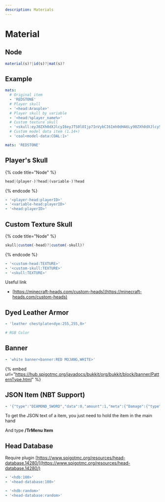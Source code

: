 ```yaml
---
description: Materials
---
```


# Material

## **Node**

```javascript
material(s)?|id(s)?|mat(s)?
```

## Example

```yaml
mats:
  # Original item
  - 'REDSTONE'
  # Player skull
  - '<head:Arasple>'
  # Player skull by variable
  - '<head:%player_name%>'
  # Custom texture skull
  - '<skull:eyJ0ZXh0dXJlcyI6eyJTS0lOIjp7InVybCI6Imh0dHA6Ly90ZXh0dXJlcy5taW5lY3JhZnQubmV0L3RleHR1cmUvYjU1MzE0MWFhYmU4OWE4YTU4MDRhMTcyMTMzYjQzZDVkMGVlMDU0OWNjMTlkYjAzODU2ODQwNDNjZmE5NDZhNSJ9fX0>'
  # Custom model data item (1.14+)
  - 'coal<model-data:COAL:1>'
```

```yaml
mats: 'REDSTONE'
```

## Player's Skull

{% code title="Node" %}
```javascript
head|(player-)?head|(variable-)?head
```
{% endcode %}

```yaml
- '<player-head:playerID>'
- '<variable-head:playerID>'
- '<head:playerID>'
```

## Custom Texture Skull

{% code title="Node" %}
```javascript
skull|custom(-head)?|custom(-skull)?
```
{% endcode %}

```yaml
- '<custom-head:TEXTURE>'
- '<custom-skull:TEXTURE>'
- '<skull:TEXTURE>'
```

Useful link

* [https://minecraft-heads.com/custom-heads](https://minecraft-heads.com/custom-heads)

## Dyed Leather Armor

```yaml
- 'leather chestplate<dye:255,255,0>'

# RGB Color
```

## Banner

```yaml
- 'white banner<banner:RED MOJANG,WHITE>'
```

{% embed url="https://hub.spigotmc.org/javadocs/bukkit/org/bukkit/block/banner/PatternType.html" %}

## JSON Item \(NBT Support\)

```yaml
- '{"type":"DIAMOND_SWORD","data":0,"amount":1,"meta":{"Damage":{"type":"INT","data":0}}}'
```

To get the JSON text of a item, you just need to hold the item in the main hand

And type **/TrMenu Item**

## Head Database

Require plugin [https://www.spigotmc.org/resources/head-database.14280/](https://www.spigotmc.org/resources/head-database.14280/)

```yaml
- '<hdb:100>'
- '<head-database:100>'

- '<hdb:random>'
- '<head-database:random>'
```

